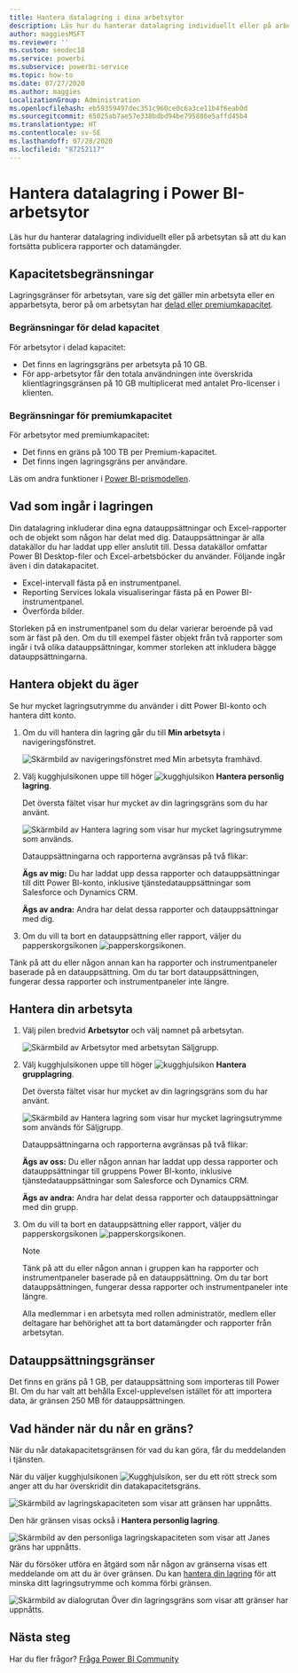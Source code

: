 ```yaml
---
title: Hantera datalagring i dina arbetsytor
description: Läs hur du hanterar datalagring individuellt eller på arbetsytan för att se till att du kan fortsätta publicera rapporter och datamängder.
author: maggiesMSFT
ms.reviewer: ''
ms.custom: seodec18
ms.service: powerbi
ms.subservice: powerbi-service
ms.topic: how-to
ms.date: 07/27/2020
ms.author: maggies
LocalizationGroup: Administration
ms.openlocfilehash: eb59359497dec351c960ce0c6a3ce11b4f6eab0d
ms.sourcegitcommit: 65025ab7ae57e338bdbd94be795886e5affd45b4
ms.translationtype: HT
ms.contentlocale: sv-SE
ms.lasthandoff: 07/28/2020
ms.locfileid: "87252117"
---
```

# <a name="manage-data-storage-in-power-bi-workspaces"></a>Hantera datalagring i Power BI-arbetsytor

Läs hur du hanterar datalagring individuellt eller på arbetsytan så att du kan fortsätta publicera rapporter och datamängder.

## <a name="capacity-limits"></a>Kapacitetsbegränsningar

Lagringsgränser för arbetsytan, vare sig det gäller min arbetsyta eller en apparbetsyta, beror på om arbetsytan har [delad eller premiumkapacitet](../fundamentals/service-basic-concepts.md#capacities).

### <a name="shared-capacity-limits"></a>Begränsningar för delad kapacitet
För arbetsytor i delad kapacitet: 

- Det finns en lagringsgräns per arbetsyta på 10 GB.
- För app-arbetsytor får den totala användningen inte överskrida klientlagringsgränsen på 10 GB multiplicerat med antalet Pro-licenser i klienten.

### <a name="premium-capacity-limits"></a>Begränsningar för premiumkapacitet
För arbetsytor med premiumkapacitet:
- Det finns en gräns på 100 TB per Premium-kapacitet.
- Det finns ingen lagringsgräns per användare.

Läs om andra funktioner i [Power BI-prismodellen](https://powerbi.microsoft.com/pricing).

## <a name="whats-included-in-storage"></a>Vad som ingår i lagringen

Din datalagring inkluderar dina egna datauppsättningar och Excel-rapporter och de objekt som någon har delat med dig. Datauppsättningar är alla datakällor du har laddat upp eller anslutit till. Dessa datakällor omfattar Power BI Desktop-filer och Excel-arbetsböcker du använder. Följande ingår även i din datakapacitet.

* Excel-intervall fästa på en instrumentpanel.
* Reporting Services lokala visualiseringar fästa på en Power BI-instrumentpanel.
* Överförda bilder.

Storleken på en instrumentpanel som du delar varierar beroende på vad som är fäst på den. Om du till exempel fäster objekt från två rapporter som ingår i två olika datauppsättningar, kommer storleken att inkludera bägge datauppsättningarna.

## <a name="manage-items-you-own"></a>Hantera objekt du äger

Se hur mycket lagringsutrymme du använder i ditt Power BI-konto och hantera ditt konto.

1. Om du vill hantera din lagring går du till **Min arbetsyta** i navigeringsfönstret.
   
    ![Skärmbild av navigeringsfönstret med Min arbetsyta framhävd.](media/service-admin-manage-your-data-storage-in-power-bi/pbi_myworkspace.png)

2. Välj kugghjulsikonen uppe till höger ![kugghjulsikon](media/service-admin-manage-your-data-storage-in-power-bi/pbi_gearicon.png) **Hantera personlig lagring**.
   
    Det översta fältet visar hur mycket av din lagringsgräns som du har använt.
   
    ![Skärmbild av Hantera lagring som visar hur mycket lagringsutrymme som används.](media/service-admin-manage-your-data-storage-in-power-bi/pbi_persnlstorage.png)
   
    Datauppsättningarna och rapporterna avgränsas på två flikar:
   
    **Ägs av mig:** Du har laddat upp dessa rapporter och datauppsättningar till ditt Power BI-konto, inklusive tjänstedatauppsättningar som Salesforce och Dynamics CRM.  

    **Ägs av andra:** Andra har delat dessa rapporter och datauppsättningar med dig.
1. Om du vill ta bort en datauppsättning eller rapport, väljer du papperskorgsikonen ![papperskorgsikonen](media/service-admin-manage-your-data-storage-in-power-bi/pbi_deleteicon.png).

Tänk på att du eller någon annan kan ha rapporter och instrumentpaneler baserade på en datauppsättning. Om du tar bort datauppsättningen, fungerar dessa rapporter och instrumentpaneler inte längre.

## <a name="manage-your-workspace"></a>Hantera din arbetsyta
1. Välj pilen bredvid **Arbetsytor** och välj namnet på arbetsytan.
   
    ![Skärmbild av Arbetsytor med arbetsytan Säljgrupp.](media/service-admin-manage-your-data-storage-in-power-bi/pbi_groupworkspaces.png)
2. Välj kugghjulsikonen uppe till höger ![kugghjulsikon](media/service-admin-manage-your-data-storage-in-power-bi/pbi_gearicon.png) **Hantera grupplagring**.
   
    Det översta fältet visar hur mycket av din lagringsgräns som du har använt.
   
    ![Skärmbild av Hantera lagring som visar hur mycket lagringsutrymme som används för Säljgrupp.](media/service-admin-manage-your-data-storage-in-power-bi/pbi_groupstorage.png)
   
    Datauppsättningarna och rapporterna avgränsas på två flikar:
   
    **Ägs av oss:** Du eller någon annan har laddat upp dessa rapporter och datauppsättningar till gruppens Power BI-konto, inklusive tjänstedatauppsättningar som Salesforce och Dynamics CRM.

    **Ägs av andra:** Andra har delat dessa rapporter och datauppsättningar med din grupp.

3. Om du vill ta bort en datauppsättning eller rapport, väljer du papperskorgsikonen ![papperskorgsikonen](media/service-admin-manage-your-data-storage-in-power-bi/pbi_deleteicon.png).
   
   > [!NOTE]
   > Tänk på att du eller någon annan i gruppen kan ha rapporter och instrumentpaneler baserade på en datauppsättning. Om du tar bort datauppsättningen, fungerar dessa rapporter och instrumentpaneler inte längre.
   
   Alla medlemmar i en arbetsyta med rollen administratör, medlem eller deltagare har behörighet att ta bort datamängder och rapporter från arbetsytan.

## <a name="dataset-limits"></a>Datauppsättningsgränser
Det finns en gräns på 1 GB, per datauppsättning som importeras till Power BI. Om du har valt att behålla Excel-upplevelsen istället för att importera data, är gränsen 250 MB för datauppsättningen.

## <a name="what-happens-when-you-reach-a-limit"></a>Vad händer när du når en gräns?
När du når datakapacitetsgränsen för vad du kan göra, får du meddelanden i tjänsten. 

När du väljer kugghjulsikonen ![Kugghjulsikon](media/service-admin-manage-your-data-storage-in-power-bi/pbi_gearicon.png), ser du ett rött streck som anger att du har överskridit din datakapacitetsgräns.

![Skärmbild av lagringskapaciteten som visar att gränsen har uppnåtts.](media/service-admin-manage-your-data-storage-in-power-bi/manage-storage-limit.png)

Den här gränsen visas också i **Hantera personlig lagring**.

 ![Skärmbild av den personliga lagringskapaciteten som visar att Janes gräns har uppnåtts.](media/service-admin-manage-your-data-storage-in-power-bi/manage-storage-limit2.png)

 När du försöker utföra en åtgärd som når någon av gränserna visas ett meddelande om att du är över gränsen. Du kan [hantera din lagring](#manage-items-you-own) för att minska ditt lagringsutrymme och komma förbi gränsen.

 ![Skärmbild av dialogrutan Över din lagringsgräns som visar att gränser har uppnåtts.](media/service-admin-manage-your-data-storage-in-power-bi/powerbi-pro-over-limit.png)

 ## <a name="next-steps"></a>Nästa steg

 Har du fler frågor? [Fråga Power BI Community](https://community.powerbi.com/)

